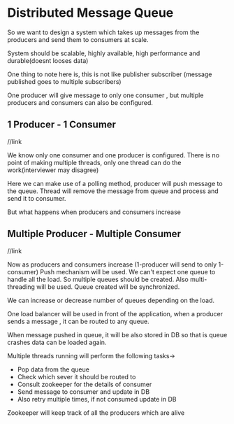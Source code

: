 
# Distributed Message Queue

So we want to design a system which takes up messages from the producers and
send them to consumers at scale.

System should be scalable, highly available, high performance and durable(doesnt looses data)

One thing to note here is, this is not like publisher subscriber (message published goes to multiple subscribers)

One producer will give message to only one consumer , but multiple producers and consumers can also be configured.
 
## 1 Producer - 1 Consumer

//link

We know only one consumer and one producer is configured.
There is no point of making multiple threads, only one thread can do the work(interviewer may disagree)

Here we can make use of a polling method, producer will push message to the queue.
Thread will remove the message from queue and process and send it to consumer.

But what happens when producers and consumers increase
## Multiple Producer - Multiple Consumer

//link

Now as producers and consumers increase (1-producer will send to only 1-consumer)
Push mechanism will be used.
We can't expect one queue to handle all the load. So multiple queues should be created.
Also multi-threading will be used. Queue created will be synchronized.

We can increase or decrease number of queues depending on the load.

One load balancer will be used in front of the application, when a producer sends a message , it can be routed to any queue.

When message pushed in queue, it will be also stored in DB so that is queue crashes data can be loaded again.

Multiple threads running will perform the following tasks->
- Pop data from the queue
- Check which sever it should be routed to
- Consult zookeeper for the details of consumer
- Send message to consumer and update in DB
- Also retry multiple times, if not consumed update in DB

Zookeeper will keep track of all the producers which are alive
